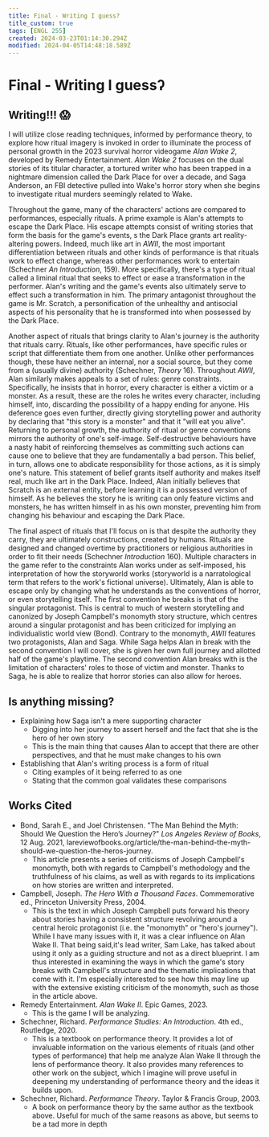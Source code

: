 ```yaml
---
title: Final - Writing I guess?
title_custom: true
tags: [ENGL 255]
created: 2024-03-23T01:14:30.294Z
modified: 2024-04-05T14:48:18.589Z
---
```


# Final - Writing I guessʔ

## Writing!!! 😱

I will utilize close reading techniques, informed by performance theory, to explore how ritual imagery is invoked in order to illuminate the process of personal growth in the 2023 survival horror videogame *Alan Wake 2*, developed by Remedy Entertainment. *Alan Wake 2* focuses on the dual stories of its titular character, a tortured writer who has been trapped in a nightmare dimension called the Dark Place for over a decade, and Saga Anderson, an FBI detective pulled into Wake's horror story when she begins to investigate ritual murders seemingly related to Wake. 

Throughout the game, many of the characters' actions are compared to performances, especially rituals. A prime example is Alan's attempts to escape the Dark Place. His escape attempts consist of writing stories that form the basis for the game's events, s the Dark Place grants art reality-altering powers. Indeed, much like art in *AWII*, the most important differentiation between rituals and other kinds of performance is that rituals work to effect change, whereas other performances work to entertain (Schechner *An Introduction*, 159). More specifically, there's a type of ritual called a liminal ritual that seeks to effect or ease a transformation in the performer. Alan's writing and the game's events also ultimately serve to effect such a transformation in him. The primary antagonist throughout the game is Mr. Scratch, a personification of the unhealthy and antisocial aspects of his personality that he is transformed into when possessed by the Dark Place.

Another aspect of rituals that brings clarity to Alan's journey is the authority that rituals carry. Rituals, like other performances, have specific rules or script that differentiate them from one another. Unlike other performances though, these have neither an internal, nor a social source, but they come from a (usually divine) authority (Schechner, *Theory* 16). Throughout *AWII*, Alan similarly makes appeals to a set of rules: genre constraints. Specifically, he insists that in horror, every character is either a victim or a monster. As a result, these are the roles he writes every character, including himself, into, discarding the possibility of a happy ending for anyone. His deference goes even further, directly giving storytelling power and authority by declaring that "this story is a monster" and that it "will eat you alive". Returning to personal growth, the authority of ritual or genre conventions mirrors the authority of one's self-image. Self-destructive behaviours have a nasty habit of reinforcing themselves as committing such actions can cause one to believe that they are fundamentally a bad person. This belief, in turn, allows one to abdicate responsibility for those actions, as it is simply one's nature. This statement of belief grants itself authority and makes itself real, much like art in the Dark Place. Indeed, Alan initially believes that Scratch is an external entity, before learning it is a possessed version of himself. As he believes the story he is writing can only feature victims and monsters, he has written himself in as his own monster, preventing him from changing his behaviour and escaping the Dark Place.

The final aspect of rituals that I'll focus on is that despite the authority they carry, they are ultimately constructions, created by humans. Rituals are designed and changed overtime by practitioners or religious authorities in order to fit their needs (Schechner *Introduction* 160). Multiple characters in the game refer to the constraints Alan works under as self-imposed, his interpretation of how the storyworld works (storyworld is a narratological term that refers to the work's fictional universe). Ultimately, Alan is able to escape only by changing what he understands as the conventions of horror, or even storytelling itself. The first convention he breaks is that of the singular protagonist. This is central to much of western storytelling and canonized by Joseph Campbell's monomyth story structure, which centres around a singular protagonist and has been criticized for implying an individualistic world view (Bond). Contrary to the monomyth, *AWII* features two protagonists, Alan and Saga. While Saga helps Alan in break with the second convention I will cover, she is given her own full journey and allotted half of the game's playtime. The second convention Alan breaks with is the limitation of characters' roles to those of victim and monster. Thanks to Saga, he is able to realize that horror stories can also allow for heroes.

## Is anything missing?
- Explaining how Saga isn't a mere supporting character
	- Digging into her journey to assert herself and the fact that she is the hero of her own story
	- This is the main thing that causes Alan to accept that there are other perspectives, and that he must make changes to his own
- Establishing that Alan's writing process is a form of ritual
	- Citing examples of it being referred to as one
	- Stating that the common goal validates these comparisons


## Works Cited

- Bond, Sarah E., and Joel Christensen. "The Man Behind the Myth: Should We Question the Hero’s Journey?" *Los Angeles Review of Books*, 12 Aug. 2021, lareviewofbooks.org/article/the-man-behind-the-myth-should-we-question-the-heros-journey.
	- This article presents a series of criticisms of Joseph Campbell's monomyth, both with regards to Campbell's methodology and the truthfulness of his claims, as well as with regards to its implications on how stories are written and interpreted. 
- Campbell, Joseph. *The Hero With a Thousand Faces*. Commemorative ed., Princeton University Press, 2004.
	- This is the text in which Joseph Campbell puts forward his theory about stories having a consistent structure revolving around a central heroic protagonist (i.e. the "monomyth" or "hero's journey"). While I have many issues with it, it was a clear influence on Alan Wake II. That being said,it's lead writer, Sam Lake, has talked about using it only as a guiding structure and not as a direct blueprint. I am thus interested in examining the ways in which the game's story breaks with Campbell's structure and the thematic implications that come with it. I'm especially interested to see how this may line up with the extensive existing criticism of the monomyth, such as those in the article above.
- Remedy Entertainment. *Alan Wake II*. Epic Games, 2023.
	- This is the game I will be analyzing.
- Schechner, Richard. *Performance Studies: An Introduction*. 4th ed., Routledge, 2020.
	- This is a textbook on performance theory. It provides a lot of invaluable information on the various elements of rituals (and other types of performance) that help me analyze Alan Wake II through the lens of performance theory. It also provides many references to other work on the subject, which I imagine will prove useful in deepening my understanding of performance theory and the ideas it builds upon.
- Schechner, Richard. *Performance Theory*. Taylor & Francis Group, 2003.
	- A book on performance theory by the same author as the textbook above. Useful for much of the same reasons as above, but seems to be a tad more in depth
